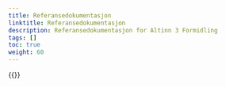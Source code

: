 ```yaml
---
title: Referansedokumentasjon
linktitle: Referansedokumentasjon
description: Referansedokumentasjon for Altinn 3 Formidling
tags: []
toc: true
weight: 60
---
```



{{<children />}}